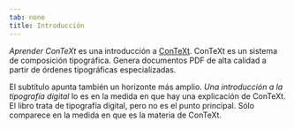 ```yaml
---
tab: none
title: Introducción
---
```


_Aprender ConTeXt_ es una introducción a [ConTeXt](http://contextgarden.net). ConTeXt es un sistema de composición tipográfica. Genera documentos PDF de alta calidad a partir de órdenes tipográficas especializadas.

El subtítulo apunta también un horizonte más amplio. _Una introducción a la tipografía digital_ lo es en la medida en que hay una explicación de ConTeXt. El libro trata de tipografía digital, pero no es el punto principal. Sólo comparece en la medida en que es la materia de ConTeXt.

<!-- ## ¿Donaciones?

_Aprender ConTeXt_ se ofrece gratuitamente a quien quiera leerlo. La distribución o difusión de los archivos —tanto con ánimo de lucro, como careciendo de él— no está permitida. Compartir en enlace a <http://www.aprender-context.tk> es la manera de compartir el libro.

<!-- Si piensas en donar algo, te lo agradezco infinitamente. Te pediría que dones a quienes realmente lo necesitan. Por desgracia, cada vez hay más gente que no tiene cubiertas sus necesidades básicas de alimentación o incluso de medicinas.

Además de necesidades para las que es necesario dinero, te pediría que considerases otro tipo de donación: tu tiempo. Seguro que entre la gente que conoces, hay alguien que necesita que le escuchen un rato. No cuesta apenas nada y ayudarás mucho a esa persona.
-->
